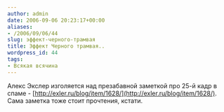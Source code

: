 ```yaml
---
author: admin
date: 2006-09-06 20:23:17+00:00
aliases:
- /2006/09/06/44
slug: эффект-черного-трамвая
title: Эффект Черного трамвая..
wordpress_id: 44
tags:
- Всякая всячина
---
```


Алекс Экслер изголяется над презабавной заметкой про 25-й кадр в спаме - [http://exler.ru/blog/item/1628/](http://exler.ru/blog/item/1628/). Сама заметка тоже стоит прочтения, кстати. 
